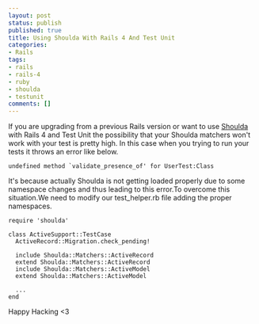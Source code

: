 ```yaml
---
layout: post
status: publish
published: true
title: Using Shoulda With Rails 4 And Test Unit
categories:
- Rails
tags:
- rails
- rails-4
- ruby
- shoulda
- testunit
comments: []
---
```

If you are upgrading from a previous Rails version or want to use <a title="Shoulda" href="https://github.com/thoughtbot/shoulda" target="_blank">Shoulda</a> with Rails 4 and Test Unit the possibility that your Shoulda matchers won't work with your test is pretty high.
In this case when you trying to run your tests it throws an error like below.

    undefined method `validate_presence_of' for UserTest:Class

It's because actually Shoulda is not getting loaded properly due to some namespace changes and thus leading to this error.To overcome this situation.We need to modify our test_helper.rb file adding the proper namespaces.


    require 'shoulda'

    class ActiveSupport::TestCase
      ActiveRecord::Migration.check_pending!

      include Shoulda::Matchers::ActiveRecord
      extend Shoulda::Matchers::ActiveRecord
      include Shoulda::Matchers::ActiveModel
      extend Shoulda::Matchers::ActiveModel

      ...
    end

Happy Hacking &lt;3

